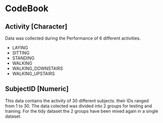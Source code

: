 # CodeBook

## Activity [Character]

Data was collected during the Performance of 6 different activities.

* LAYING
* SITTING
* STANDING
* WALKING
* WALKING_DOWNSTAIRS
* WALKING_UPSTAIRS

## SubjectID [Numeric]

This data contains the activity of 30 different subjects. their IDs ranged from 1 to 30. The data colected was divided into 2 groups for testing and training. For the tidy dataset the 2 groups have been mixed again in a single dataset.
